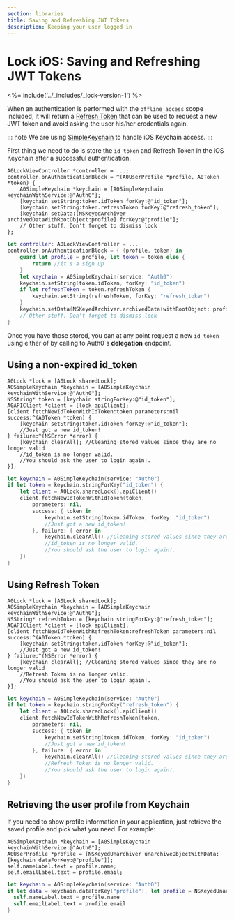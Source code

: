 ```yaml
---
section: libraries
title: Saving and Refreshing JWT Tokens
description: Keeping your user logged in
---
```


# Lock iOS: Saving and Refreshing JWT Tokens

<%= include('../_includes/_lock-version-1') %>

When an authentication is performed with the `offline_access` scope included, it will return a [Refresh Token](/refresh-token) that can be used to request a new JWT token and avoid asking the user his/her
credentials again.

::: note
We are using [SimpleKeychain](https://github.com/auth0/SimpleKeychain) to handle iOS Keychain access.
:::

First thing we need to do is store the `id_token` and Refresh Token in the iOS Keychain after a successful authentication.

```objc
A0LockViewController *controller = ...;
controller.onAuthenticationBlock = ^(A0UserProfile *profile, A0Token *token) {
    A0SimpleKeychain *keychain = [A0SimpleKeychain keychainWithService:@"Auth0"];
    [keychain setString:token.idToken forKey:@"id_token"];
    [keychain setString:token.refreshToken forKey:@"refresh_token"];
    [keychain setData:[NSKeyedArchiver archivedDataWithRootObject:profile] forKey:@"profile"];
    // Other stuff. Don't forget to dismiss lock
};
```

```swift
let controller: A0LockViewController = ...
controller.onAuthenticationBlock = { (profile, token) in
    guard let profile = profile, let token = token else {
        return //it's a sign up
    }
    let keychain = A0SimpleKeychain(service: "Auth0")
    keychain.setString(token.idToken, forKey: "id_token")
    if let refreshToken = token.refreshToken {
        keychain.setString(refreshToken, forKey: "refresh_token")
    }
    keychain.setData(NSKeyedArchiver.archivedData(withRootObject: profile), forKey: "profile")
    // Other stuff. Don't forget to dismiss lock
}
```
Once you have those stored, you can at any point request a new `id_token` using either of by calling to Auth0`s **delegation** endpoint.

## Using a non-expired id_token

```objc
A0Lock *lock = [A0Lock sharedLock];
A0SimpleKeychain *keychain = [A0SimpleKeychain keychainWithService:@"Auth0"];
NSString* token = [keychain stringForKey:@"id_token"];
A0APIClient *client = [lock apiClient];
[client fetchNewIdTokenWithIdToken:token parameters:nil success:^(A0Token *token) {
    [keychain setString:token.idToken forKey:@"id_token"];
    //Just got a new id_token!
} failure:^(NSError *error) {
    [keychain clearAll]; //Cleaning stored values since they are no longer valid
    //id_token is no longer valid.
    //You should ask the user to login again!.
}];
```

```swift
let keychain = A0SimpleKeychain(service: "Auth0")
if let token = keychain.stringForKey("id_token") {
    let client = A0Lock.sharedLock().apiClient()
    client.fetchNewIdTokenWithIdToken(token,
        parameters: nil,
        success: { token in
            keychain.setString(token.idToken, forKey: "id_token")
            //Just got a new id_token!
        }, failure: { error in
            keychain.clearAll() //Cleaning stored values since they are no longer valid
            //id_token is no longer valid.
            //You should ask the user to login again!.
    })
}
```

## Using Refresh Token

```objc
A0Lock *lock = [A0Lock sharedLock];
A0SimpleKeychain *keychain = [A0SimpleKeychain keychainWithService:@"Auth0"];
NSString* refreshToken = [keychain stringForKey:@"refresh_token"];
A0APIClient *client = [lock apiClient];
[client fetchNewIdTokenWithRefreshToken:refreshToken parameters:nil success:^(A0Token *token) {
    [keychain setString:token.idToken forKey:@"id_token"];
    //Just got a new id_token!
} failure:^(NSError *error) {
    [keychain clearAll]; //Cleaning stored values since they are no longer valid
    //Refresh Token is no longer valid.
    //You should ask the user to login again!.
}];
```

```swift
let keychain = A0SimpleKeychain(service: "Auth0")
if let token = keychain.stringForKey("refresh_token") {
    let client = A0Lock.sharedLock().apiClient()
    client.fetchNewIdTokenWithRefreshToken(token,
        parameters: nil,
        success: { token in
            keychain.setString(token.idToken, forKey: "id_token")
            //Just got a new id_token!
        }, failure: { error in
            keychain.clearAll() //Cleaning stored values since they are no longer valid
            //Refresh Token is no longer valid.
            //You should ask the user to login again!.
    })
}
```

## Retrieving the user profile from Keychain

If you need to show profile information in your application, just retrieve the saved profile and pick what you need. For example:

```objc
A0SimpleKeychain *keychain = [A0SimpleKeychain keychainWithService:@"Auth0"];
A0UserProfile *profile = [NSKeyedUnarchiver unarchiveObjectWithData:[keychain dataForKey:@"profile"]];
self.nameLabel.text = profile.name;
self.emailLabel.text = profile.email;
```

```swift
let keychain = A0SimpleKeychain(service: "Auth0")
if let data = keychain.dataForKey("profile"), let profile = NSKeyedUnarchiver.unarchiveObjectWithData(data) {
  self.nameLabel.text = profile.name
  self.emailLabel.text = profile.email
}
```
